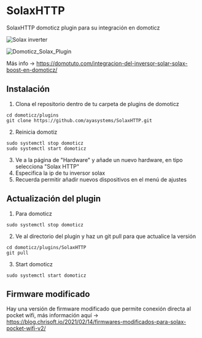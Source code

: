 # SolaxHTTP
SolaxHTTP domoticz plugin para su integración en domoticz


![Solax inverter](https://github.com/ayasystems/SolaxHTTP/raw/master/solax.jpg)

![Domoticz_Solax_Plugin](https://github.com/ayasystems/SolaxHTTP/raw/master/domoticz_solax.jpg)

Más info -> https://domotuto.com/integracion-del-inversor-solar-solax-boost-en-domoticz/

## Instalación

1. Clona el repositorio dentro de tu carpeta de plugins de domoticz
```
cd domoticz/plugins
git clone https://github.com/ayasystems/SolaxHTTP.git
```
2. Reinicia domotiz
```
sudo systemctl stop domoticz
sudo systemctl start domoticz
```
3. Ve a la página de "Hardware" y añade un nuevo hardware, en tipo selecciona "Solax HTTP"
4. Especifica la ip de tu inversor solax
5. Recuerda permitir añadir nuevos dispositivos en el menú de ajustes


## Actualización del plugin


1. Para domoticz 
```
sudo systemctl stop domoticz
```
2. Ve al directorio del plugin y haz un git pull para que actualice la versión 
```
cd domoticz/plugins/SolaxHTTP
git pull
```
3. Start domoticz
```
sudo systemctl start domoticz
```
 
## Firmware modificado

Hay una versión de firmware modificado que permite conexión directa al pocket wifi, más información aquí -> https://blog.chrisoft.io/2021/02/14/firmwares-modificados-para-solax-pocket-wifi-v2/



